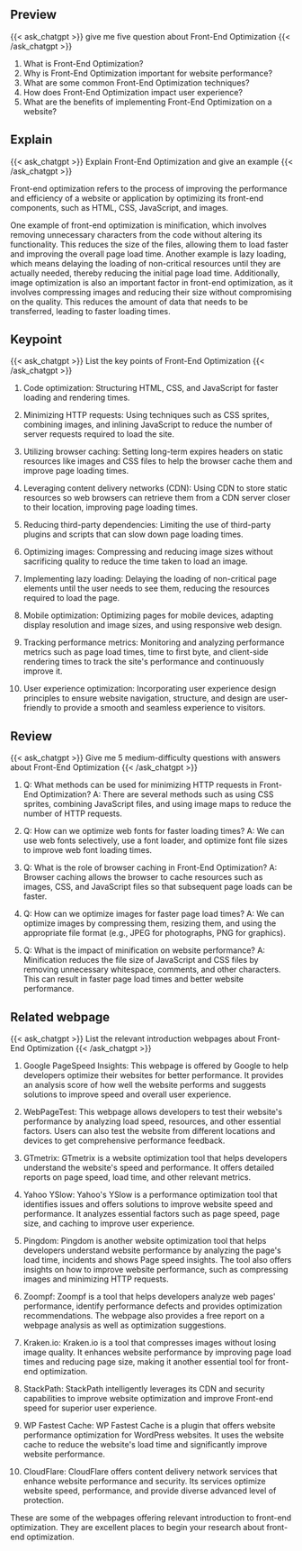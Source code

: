 ## Preview
{{< ask_chatgpt >}}
give me five question about Front-End Optimization
{{< /ask_chatgpt >}}



1. What is Front-End Optimization?
2. Why is Front-End Optimization important for website performance?
3. What are some common Front-End Optimization techniques?
4. How does Front-End Optimization impact user experience?
5. What are the benefits of implementing Front-End Optimization on a website?   

## Explain
{{< ask_chatgpt >}}
Explain Front-End Optimization and give an example
{{< /ask_chatgpt >}}



Front-end optimization refers to the process of improving the performance and efficiency of a website or application by optimizing its front-end components, such as HTML, CSS, JavaScript, and images.

One example of front-end optimization is minification, which involves removing unnecessary characters from the code without altering its functionality. This reduces the size of the files, allowing them to load faster and improving the overall page load time. Another example is lazy loading, which means delaying the loading of non-critical resources until they are actually needed, thereby reducing the initial page load time. Additionally, image optimization is also an important factor in front-end optimization, as it involves compressing images and reducing their size without compromising on the quality. This reduces the amount of data that needs to be transferred, leading to faster loading times.   

## Keypoint
{{< ask_chatgpt >}}
List the key points of Front-End Optimization
{{< /ask_chatgpt >}}



1. Code optimization: Structuring HTML, CSS, and JavaScript for faster loading and rendering times.

2. Minimizing HTTP requests: Using techniques such as CSS sprites, combining images, and inlining JavaScript to reduce the number of server requests required to load the site.

3. Utilizing browser caching: Setting long-term expires headers on static resources like images and CSS files to help the browser cache them and improve page loading times.

4. Leveraging content delivery networks (CDN): Using CDN to store static resources so web browsers can retrieve them from a CDN server closer to their location, improving page loading times.

5. Reducing third-party dependencies: Limiting the use of third-party plugins and scripts that can slow down page loading times.

6. Optimizing images: Compressing and reducing image sizes without sacrificing quality to reduce the time taken to load an image.

7. Implementing lazy loading: Delaying the loading of non-critical page elements until the user needs to see them, reducing the resources required to load the page.

8. Mobile optimization: Optimizing pages for mobile devices, adapting display resolution and image sizes, and using responsive web design. 

9. Tracking performance metrics: Monitoring and analyzing performance metrics such as page load times, time to first byte, and client-side rendering times to track the site's performance and continuously improve it.

10. User experience optimization: Incorporating user experience design principles to ensure website navigation, structure, and design are user-friendly to provide a smooth and seamless experience to visitors.   

## Review
{{< ask_chatgpt >}}
Give me 5 medium-difficulty questions with answers about Front-End Optimization
{{< /ask_chatgpt >}}



1) Q: What methods can be used for minimizing HTTP requests in Front-End Optimization? 
   A: There are several methods such as using CSS sprites, combining JavaScript files, and using image maps to reduce the number of HTTP requests.

2) Q: How can we optimize web fonts for faster loading times? 
   A: We can use web fonts selectively, use a font loader, and optimize font file sizes to improve web font loading times.

3) Q: What is the role of browser caching in Front-End Optimization? 
   A: Browser caching allows the browser to cache resources such as images, CSS, and JavaScript files so that subsequent page loads can be faster.

4) Q: How can we optimize images for faster page load times? 
   A: We can optimize images by compressing them, resizing them, and using the appropriate file format (e.g., JPEG for photographs, PNG for graphics).

5) Q: What is the impact of minification on website performance? 
   A: Minification reduces the file size of JavaScript and CSS files by removing unnecessary whitespace, comments, and other characters. This can result in faster page load times and better website performance.   

## Related webpage
{{< ask_chatgpt >}}
List the relevant introduction webpages about Front-End Optimization
{{< /ask_chatgpt >}}



1. Google PageSpeed Insights: This webpage is offered by Google to help developers optimize their websites for better performance. It provides an analysis score of how well the website performs and suggests solutions to improve speed and overall user experience.

2. WebPageTest: This webpage allows developers to test their website's performance by analyzing load speed, resources, and other essential factors. Users can also test the website from different locations and devices to get comprehensive performance feedback.

3. GTmetrix: GTmetrix is a website optimization tool that helps developers understand the website's speed and performance. It offers detailed reports on page speed, load time, and other relevant metrics.

4. Yahoo YSlow: Yahoo's YSlow is a performance optimization tool that identifies issues and offers solutions to improve website speed and performance. It analyzes essential factors such as page speed, page size, and caching to improve user experience.

5. Pingdom: Pingdom is another website optimization tool that helps developers understand website performance by analyzing the page's load time, incidents and shows Page speed insights. The tool also offers insights on how to improve website performance, such as compressing images and minimizing HTTP requests. 

6. Zoompf: Zoompf is a tool that helps developers analyze web pages' performance, identify performance defects and provides optimization recommendations. The webpage also provides a free report on a webpage analysis as well as optimization suggestions.

7. Kraken.io: Kraken.io is a tool that compresses images without losing image quality. It enhances website performance by improving page load times and reducing page size, making it another essential tool for front-end optimization. 

8. StackPath: StackPath intelligently leverages its CDN and security capabilities to improve website optimization and improve Front-end speed for superior user experience.

9. WP Fastest Cache: WP Fastest Cache is a plugin that offers website performance optimization for WordPress websites. It uses the website cache to reduce the website's load time and significantly improve website performance.

10. CloudFlare: CloudFlare offers content delivery network services that enhance website performance and security. Its services optimize website speed, performance, and provide diverse advanced level of protection.

These are some of the webpages offering relevant introduction to front-end optimization. They are excellent places to begin your research about front-end optimization.   

